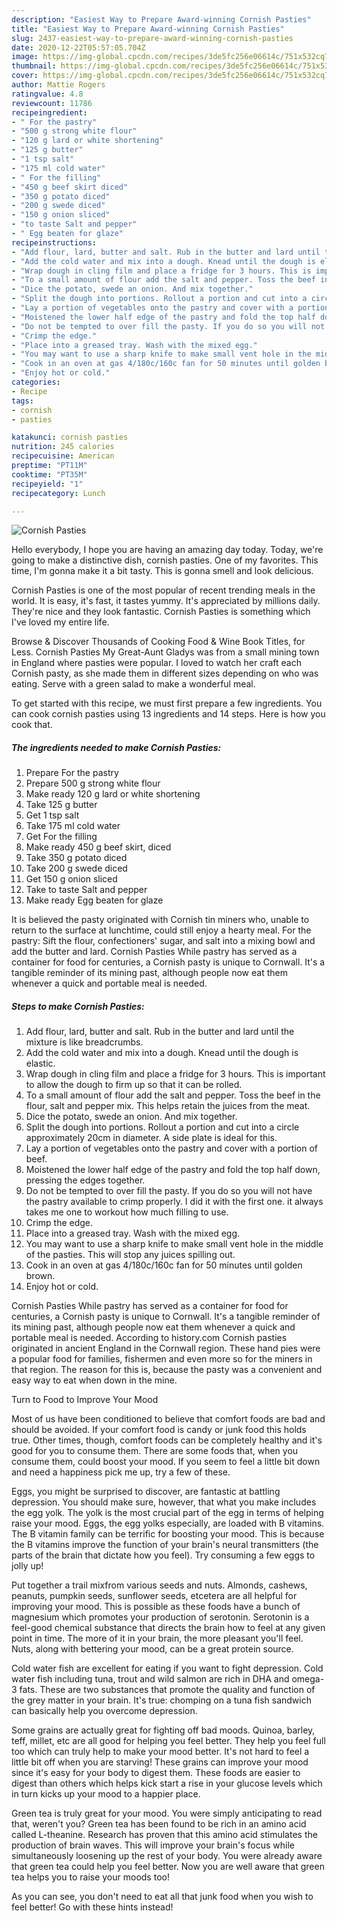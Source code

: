 ```yaml
---
description: "Easiest Way to Prepare Award-winning Cornish Pasties"
title: "Easiest Way to Prepare Award-winning Cornish Pasties"
slug: 2437-easiest-way-to-prepare-award-winning-cornish-pasties
date: 2020-12-22T05:57:05.704Z
image: https://img-global.cpcdn.com/recipes/3de5fc256e06614c/751x532cq70/cornish-pasties-recipe-main-photo.jpg
thumbnail: https://img-global.cpcdn.com/recipes/3de5fc256e06614c/751x532cq70/cornish-pasties-recipe-main-photo.jpg
cover: https://img-global.cpcdn.com/recipes/3de5fc256e06614c/751x532cq70/cornish-pasties-recipe-main-photo.jpg
author: Mattie Rogers
ratingvalue: 4.8
reviewcount: 11786
recipeingredient:
- " For the pastry"
- "500 g strong white flour"
- "120 g lard or white shortening"
- "125 g butter"
- "1 tsp salt"
- "175 ml cold water"
- " For the filling"
- "450 g beef skirt diced"
- "350 g potato diced"
- "200 g swede diced"
- "150 g onion sliced"
- "to taste Salt and pepper"
- " Egg beaten for glaze"
recipeinstructions:
- "Add flour, lard, butter and salt. Rub in the butter and lard until the mixture is like breadcrumbs."
- "Add the cold water and mix into a dough. Knead until the dough is elastic."
- "Wrap dough in cling film and place a fridge for 3 hours. This is important to allow the dough to firm up so that it can be rolled."
- "To a small amount of flour add the salt and pepper. Toss the beef in the flour, salt and pepper mix. This helps retain the juices from the meat."
- "Dice the potato, swede an onion. And mix together."
- "Split the dough into portions. Rollout a portion and cut into a circle approximately 20cm in diameter. A side plate is ideal for this."
- "Lay a portion of vegetables onto the pastry and cover with a portion of beef."
- "Moistened the lower half edge of the pastry and fold the top half down, pressing the edges together."
- "Do not be tempted to over fill the pasty. If you do so you will not have the pastry available to crimp properly. I did it with the first one. it always takes me one to workout how much filling to use."
- "Crimp the edge."
- "Place into a greased tray. Wash with the mixed egg."
- "You may want to use a sharp knife to make small vent hole in the middle of the pasties. This will stop any juices spilling out."
- "Cook in an oven at gas 4/180c/160c fan for 50 minutes until golden brown."
- "Enjoy hot or cold."
categories:
- Recipe
tags:
- cornish
- pasties

katakunci: cornish pasties 
nutrition: 245 calories
recipecuisine: American
preptime: "PT11M"
cooktime: "PT35M"
recipeyield: "1"
recipecategory: Lunch

---
```



![Cornish Pasties](https://img-global.cpcdn.com/recipes/3de5fc256e06614c/751x532cq70/cornish-pasties-recipe-main-photo.jpg)

Hello everybody, I hope you are having an amazing day today. Today, we're going to make a distinctive dish, cornish pasties. One of my favorites. This time, I'm gonna make it a bit tasty. This is gonna smell and look delicious.

Cornish Pasties is one of the most popular of recent trending meals in the world. It is easy, it's fast, it tastes yummy. It's appreciated by millions daily. They're nice and they look fantastic. Cornish Pasties is something which I've loved my entire life.

Browse &amp; Discover Thousands of Cooking Food &amp; Wine Book Titles, for Less. Cornish Pasties My Great-Aunt Gladys was from a small mining town in England where pasties were popular. I loved to watch her craft each Cornish pasty, as she made them in different sizes depending on who was eating. Serve with a green salad to make a wonderful meal.


To get started with this recipe, we must first prepare a few ingredients. You can cook cornish pasties using 13 ingredients and 14 steps. Here is how you cook that.

<!--inarticleads1-->

##### The ingredients needed to make Cornish Pasties:

1. Prepare  For the pastry
1. Prepare 500 g strong white flour
1. Make ready 120 g lard or white shortening
1. Take 125 g butter
1. Get 1 tsp salt
1. Take 175 ml cold water
1. Get  For the filling
1. Make ready 450 g beef skirt, diced
1. Take 350 g potato diced
1. Take 200 g swede diced
1. Get 150 g onion sliced
1. Take to taste Salt and pepper
1. Make ready  Egg beaten for glaze


It is believed the pasty originated with Cornish tin miners who, unable to return to the surface at lunchtime, could still enjoy a hearty meal. For the pastry: Sift the flour, confectioners&#39; sugar, and salt into a mixing bowl and add the butter and lard. Cornish Pasties While pastry has served as a container for food for centuries, a Cornish pasty is unique to Cornwall. It&#39;s a tangible reminder of its mining past, although people now eat them whenever a quick and portable meal is needed. 

<!--inarticleads2-->

##### Steps to make Cornish Pasties:

1. Add flour, lard, butter and salt. Rub in the butter and lard until the mixture is like breadcrumbs.
1. Add the cold water and mix into a dough. Knead until the dough is elastic.
1. Wrap dough in cling film and place a fridge for 3 hours. This is important to allow the dough to firm up so that it can be rolled.
1. To a small amount of flour add the salt and pepper. Toss the beef in the flour, salt and pepper mix. This helps retain the juices from the meat.
1. Dice the potato, swede an onion. And mix together.
1. Split the dough into portions. Rollout a portion and cut into a circle approximately 20cm in diameter. A side plate is ideal for this.
1. Lay a portion of vegetables onto the pastry and cover with a portion of beef.
1. Moistened the lower half edge of the pastry and fold the top half down, pressing the edges together.
1. Do not be tempted to over fill the pasty. If you do so you will not have the pastry available to crimp properly. I did it with the first one. it always takes me one to workout how much filling to use.
1. Crimp the edge.
1. Place into a greased tray. Wash with the mixed egg.
1. You may want to use a sharp knife to make small vent hole in the middle of the pasties. This will stop any juices spilling out.
1. Cook in an oven at gas 4/180c/160c fan for 50 minutes until golden brown.
1. Enjoy hot or cold.


Cornish Pasties While pastry has served as a container for food for centuries, a Cornish pasty is unique to Cornwall. It&#39;s a tangible reminder of its mining past, although people now eat them whenever a quick and portable meal is needed. According to history.com Cornish pasties originated in ancient England in the Cornwall region. These hand pies were a popular food for families, fishermen and even more so for the miners in that region. The reason for this is, because the pasty was a convenient and easy way to eat when down in the mine. 

Turn to Food to Improve Your Mood


Most of us have been conditioned to believe that comfort foods are bad and should be avoided. If your comfort food is candy or junk food this holds true. Other times, though, comfort foods can be completely healthy and it's good for you to consume them. There are some foods that, when you consume them, could boost your mood. If you seem to feel a little bit down and need a happiness pick me up, try a few of these.

Eggs, you might be surprised to discover, are fantastic at battling depression. You should make sure, however, that what you make includes the egg yolk. The yolk is the most crucial part of the egg in terms of helping raise your mood. Eggs, the egg yolks especially, are loaded with B vitamins. The B vitamin family can be terrific for boosting your mood. This is because the B vitamins improve the function of your brain's neural transmitters (the parts of the brain that dictate how you feel). Try consuming a few eggs to jolly up!

Put together a trail mixfrom various seeds and nuts. Almonds, cashews, peanuts, pumpkin seeds, sunflower seeds, etcetera are all helpful for improving your mood. This is possible as these foods have a bunch of magnesium which promotes your production of serotonin. Serotonin is a feel-good chemical substance that directs the brain how to feel at any given point in time. The more of it in your brain, the more pleasant you'll feel. Nuts, along with bettering your mood, can be a great protein source.

Cold water fish are excellent for eating if you want to fight depression. Cold water fish including tuna, trout and wild salmon are rich in DHA and omega-3 fats. These are two substances that promote the quality and function of the grey matter in your brain. It's true: chomping on a tuna fish sandwich can basically help you overcome depression. 

Some grains are actually great for fighting off bad moods. Quinoa, barley, teff, millet, etc are all good for helping you feel better. They help you feel full too which can truly help to make your mood better. It's not hard to feel a little bit off when you are starving! These grains can improve your mood since it's easy for your body to digest them. These foods are easier to digest than others which helps kick start a rise in your glucose levels which in turn kicks up your mood to a happier place.

Green tea is truly great for your mood. You were simply anticipating to read that, weren't you? Green tea has been found to be rich in an amino acid called L-theanine. Research has proven that this amino acid stimulates the production of brain waves. This will improve your brain's focus while simultaneously loosening up the rest of your body. You were already aware that green tea could help you feel better. Now you are well aware that green tea helps you to raise your moods too!

As you can see, you don't need to eat all that junk food when you wish to feel better! Go  with  these hints  instead!


